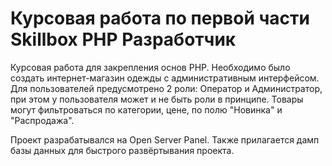 # Курсовая работа по первой части Skillbox PHP Разработчик
Курсовая работа для закрепления основ PHP. Необходимо было создать интернет-магазин одежды с административным интерфейсом. Для пользователей предусмотрено 2 роли: Оператор и Администратор, при этом у пользователя может и не быть роли в принципе. Товары могут фильтроваться по категории, цене, по полю "Новинка" и "Распродажа".

Проект разрабатывался на Open Server Panel. Также прилагается дамп базы данных для быстрого развёртывания проекта.
